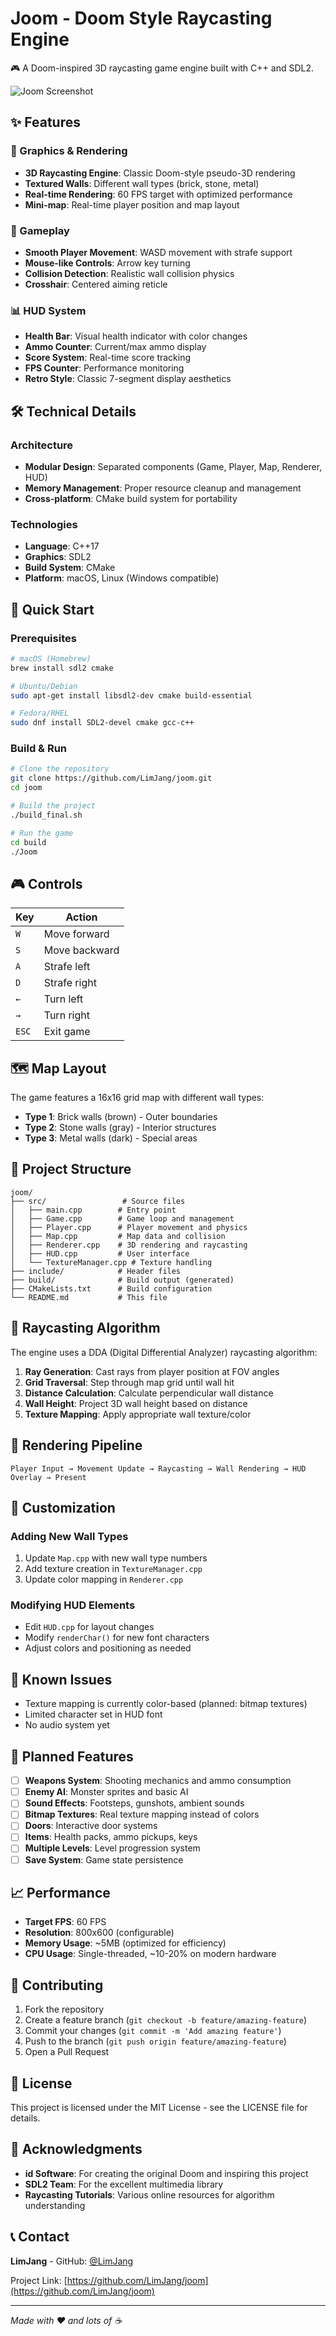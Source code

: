 # Joom - Doom Style Raycasting Engine

🎮 A Doom-inspired 3D raycasting game engine built with C++ and SDL2.

![Joom Screenshot](https://via.placeholder.com/800x400/2d2d2d/ffffff?text=Joom+Game+Engine)

## ✨ Features

### 🎨 Graphics & Rendering
- **3D Raycasting Engine**: Classic Doom-style pseudo-3D rendering
- **Textured Walls**: Different wall types (brick, stone, metal)
- **Real-time Rendering**: 60 FPS target with optimized performance
- **Mini-map**: Real-time player position and map layout

### 🎯 Gameplay
- **Smooth Player Movement**: WASD movement with strafe support
- **Mouse-like Controls**: Arrow key turning
- **Collision Detection**: Realistic wall collision physics
- **Crosshair**: Centered aiming reticle

### 📊 HUD System
- **Health Bar**: Visual health indicator with color changes
- **Ammo Counter**: Current/max ammo display
- **Score System**: Real-time score tracking
- **FPS Counter**: Performance monitoring
- **Retro Style**: Classic 7-segment display aesthetics

## 🛠️ Technical Details

### Architecture
- **Modular Design**: Separated components (Game, Player, Map, Renderer, HUD)
- **Memory Management**: Proper resource cleanup and management
- **Cross-platform**: CMake build system for portability

### Technologies
- **Language**: C++17
- **Graphics**: SDL2
- **Build System**: CMake
- **Platform**: macOS, Linux (Windows compatible)

## 🚀 Quick Start

### Prerequisites
```bash
# macOS (Homebrew)
brew install sdl2 cmake

# Ubuntu/Debian
sudo apt-get install libsdl2-dev cmake build-essential

# Fedora/RHEL
sudo dnf install SDL2-devel cmake gcc-c++
```

### Build & Run
```bash
# Clone the repository
git clone https://github.com/LimJang/joom.git
cd joom

# Build the project
./build_final.sh

# Run the game
cd build
./Joom
```

## 🎮 Controls

| Key | Action |
|-----|--------|
| `W` | Move forward |
| `S` | Move backward |
| `A` | Strafe left |
| `D` | Strafe right |
| `←` | Turn left |
| `→` | Turn right |
| `ESC` | Exit game |

## 🗺️ Map Layout

The game features a 16x16 grid map with different wall types:
- **Type 1**: Brick walls (brown) - Outer boundaries
- **Type 2**: Stone walls (gray) - Interior structures  
- **Type 3**: Metal walls (dark) - Special areas

## 📁 Project Structure

```
joom/
├── src/                 # Source files
│   ├── main.cpp        # Entry point
│   ├── Game.cpp        # Game loop and management
│   ├── Player.cpp      # Player movement and physics
│   ├── Map.cpp         # Map data and collision
│   ├── Renderer.cpp    # 3D rendering and raycasting
│   ├── HUD.cpp         # User interface
│   └── TextureManager.cpp # Texture handling
├── include/            # Header files
├── build/              # Build output (generated)
├── CMakeLists.txt      # Build configuration
└── README.md           # This file
```

## 🎯 Raycasting Algorithm

The engine uses a DDA (Digital Differential Analyzer) raycasting algorithm:

1. **Ray Generation**: Cast rays from player position at FOV angles
2. **Grid Traversal**: Step through map grid until wall hit
3. **Distance Calculation**: Calculate perpendicular wall distance
4. **Wall Height**: Project 3D wall height based on distance
5. **Texture Mapping**: Apply appropriate wall texture/color

## 🎨 Rendering Pipeline

```
Player Input → Movement Update → Raycasting → Wall Rendering → HUD Overlay → Present
```

## 🔧 Customization

### Adding New Wall Types
1. Update `Map.cpp` with new wall type numbers
2. Add texture creation in `TextureManager.cpp`
3. Update color mapping in `Renderer.cpp`

### Modifying HUD Elements
- Edit `HUD.cpp` for layout changes
- Modify `renderChar()` for new font characters
- Adjust colors and positioning as needed

## 🐛 Known Issues

- Texture mapping is currently color-based (planned: bitmap textures)
- Limited character set in HUD font
- No audio system yet

## 🚧 Planned Features

- [ ] **Weapons System**: Shooting mechanics and ammo consumption
- [ ] **Enemy AI**: Monster sprites and basic AI
- [ ] **Sound Effects**: Footsteps, gunshots, ambient sounds
- [ ] **Bitmap Textures**: Real texture mapping instead of colors
- [ ] **Doors**: Interactive door systems
- [ ] **Items**: Health packs, ammo pickups, keys
- [ ] **Multiple Levels**: Level progression system
- [ ] **Save System**: Game state persistence

## 📈 Performance

- **Target FPS**: 60 FPS
- **Resolution**: 800x600 (configurable)
- **Memory Usage**: ~5MB (optimized for efficiency)
- **CPU Usage**: Single-threaded, ~10-20% on modern hardware

## 🤝 Contributing

1. Fork the repository
2. Create a feature branch (`git checkout -b feature/amazing-feature`)
3. Commit your changes (`git commit -m 'Add amazing feature'`)
4. Push to the branch (`git push origin feature/amazing-feature`)
5. Open a Pull Request

## 📄 License

This project is licensed under the MIT License - see the LICENSE file for details.

## 🙏 Acknowledgments

- **id Software**: For creating the original Doom and inspiring this project
- **SDL2 Team**: For the excellent multimedia library
- **Raycasting Tutorials**: Various online resources for algorithm understanding

## 📞 Contact

**LimJang** - GitHub: [@LimJang](https://github.com/LimJang)

Project Link: [https://github.com/LimJang/joom](https://github.com/LimJang/joom)

---

*Made with ❤️ and lots of ☕*
